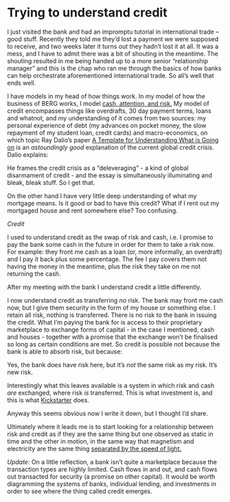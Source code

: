 # Trying to understand credit

I just visited the bank and had an impromptu tutorial in international trade –
good stuff. Recently they told me they’d lost a payment we were supposed to
receive, and two weeks later it turns out they hadn’t lost it at all. It was a
mess, and I have to admit there was a bit of shouting in the meantime. The
shouting resulted in me being handed up to a more senior “relationship
manager” and this is the chap who ran me through the basics of how banks can
help orchestrate aforementioned international trade. So all’s well that ends
well.

I have models in my head of how things work. In my model of how the business
of BERG works, I model [cash, attention, and
risk.](http://berglondon.com/blog/2011/06/21/week-315/) My model of credit
encompasses things like overdrafts, 30 day payment terms, loans and whatnot,
and my understanding of it comes from two sources: my personal experience of
debt (my advances on pocket money, the slow repayment of my student loan,
credit cards) and macro-economics, on which topic Ray Dalio’s paper [A
Template for Understanding What is Going
on](https://www.bwater.com/ViewDocument.aspx?f=44) is an _astoundingly good_
explanation of the current global credit crisis. Dalio explains:

He frames the credit crisis as a “deleveraging” - a kind of global disarmament
of credit - and the essay is simultaneously illuminating and bleak, bleak
stuff. So I get that.

On the other hand I have very little deep understanding of what my mortgage
means. Is it good or bad to have this credit? What if I rent out my mortgaged
house and rent somewhere else? Too confusing.

_Credit_

I used to understand credit as the swap of risk and cash, i.e. I promise to
pay the bank some cash in the future in order for them to take a risk now. For
example: they front me cash as a loan (or, more informally, an overdraft) and
I pay it back plus some percentage. The fee I pay covers them not having the
money in the meantime, plus the risk they take on me not returning the cash.

After my meeting with the bank I understand credit a little differently.

I now understand credit as transferring _no_ risk. The bank may front me cash
now, but I give them security in the form of my house or something else. I
retain all risk, nothing is transferred. There is no risk to the bank in
issuing the credit. What I’m paying the bank for is access to their
proprietary marketplace to exchange forms of capital - in the case I
mentioned, cash and houses - together with a promise that the exchange won’t
be finalised so long as certain conditions are met. So credit is possible not
because the bank is able to absorb risk, but because:

Yes, the bank does have risk here, but it’s _not_ the same risk as my risk.
It’s new risk.

Interestingly what this leaves available is a system in which risk and cash
_are_ exchanged, where risk _is_ transferred. This is what investment is, and
this is what [Kickstarter](http://www.kickstarter.com/) does.

Anyway this seems obvious now I write it down, but I thought I’d share.

Ultimately where it leads me is to start looking for a relationship between
risk and credit as if they are the same thing but one observed as static in
time and the other in motion, in the same way that magnetism and electricity
are the same thing [separated by the speed of
light.](http://en.wikipedia.org/wiki/Classical_electromagnetism_and_special_relativity)

_Update:_ On a little reflection, a bank isn’t quite a marketplace because the
transaction types are highly limited. Cash flows in and out, and cash flows
out transacted for security (a promise on other capital). It would be worth
diagramming the systems of banks, individual lending, and investments in order
to see where the thing called credit emerges.
